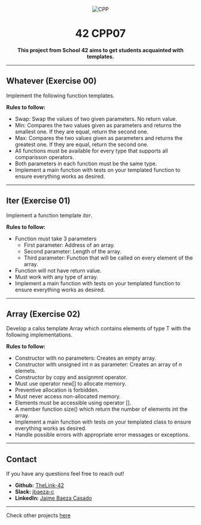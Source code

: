 <div align="center">

![CPP](https://github.com/TheLink-42/42-project-badges/blob/main/badges/cppm.png)

# 42 CPP07

**This project from School 42 aims to get students acquainted with templates.**


</div>

---

## Whatever (Exercise 00)

Implement the following function templates.

**Rules to follow:**
* Swap: Swap the values of two given parameters. No return value.
* Min: Compares the two values given as parameters and returns the smallest one. If they are equal, return the second one.
* Max: Compares the two values given as parameters and returns the greatest one. If they are equal, return the second one.
* All functions must be available for every type that supports all comparisson operators.
* Both parameters in each function must be the same type.
* Implement a main function with tests on your templated function to ensure everything works as desired.


---

## Iter (Exercise 01)

Implement a function template *iter*.

**Rules to follow:**
* Function must take 3 parameters
	* First parameter: Address of an array.
	* Second parameter: Length of the array.
	* Third parameter: Function that will be called on every element of the array.
* Function will not have return value.
* Must work with any type of array.
* Implement a main function with tests on your templated function to ensure everything works as desired.

---

## Array (Exercise 02)

Develop a calss template Array which contains elements of type T with the following implementations.

**Rules to follow:**
* Constructor with no parameters: Creates an empty array.
* Constructor with unsigned int *n* as parameter: Creates an array of *n* elemets.
* Constructor by copy and assignmnt operator.
* Must use operator new[] to allocate memory.
* Preventive allocation is forbidden.
* Must never access non-allocated memory.
* Elements must be accessible using operator [].
* A member function size() which return the number of elements int the array.
* Implement a main function with tests on your templated class to ensure everything works as desired.
* Handle possible errors with appropriate error messages or exceptions.


---

## Contact

If you have any questions feel free to reach out!

* **Github:** [TheLink-42](https://github.com/TheLink-42)
* **Slack:** [jbaeza-c](https://42born2code.slack.com/team/U05RS80818A)
* **LinkedIn:** [Jaime Baeza Casado](https://www.linkedin.com/in/jaime-baeza-casado-892684327/)

---

Check other projects [here](https://github.com/TheLink-42/42-Journey)
